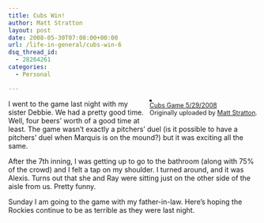 ```yaml
---
title: Cubs Win!
author: Matt Stratton
layout: post
date: 2008-05-30T07:08:00+00:00
url: /life-in-general/cubs-win-6
dsq_thread_id:
  - 28264261
categories:
  - Personal

---
```

<div style="float:right;margin-left:10px;margin-bottom:10px;">
  <a href="http://www.flickr.com/photos/mugsy/2535298948/" title="photo sharing"><img src="http://farm4.static.flickr.com/3139/2535298948_58ceac027a_m.jpg" alt="" style="border:solid 2px #000000;" /></a> <br /> <span style="font-size:.9em;margin-top:0;"> <a href="http://www.flickr.com/photos/mugsy/2535298948/">Cubs Game 5/29/2008</a> <br /> Originally uploaded by <a href="http://www.flickr.com/people/mugsy/">Matt Stratton</a>. </span>
</div>

I went to the game last night with my sister Debbie. We had a pretty good time. Well, four beers&#8217; worth of a good time at least. The game wasn&#8217;t exactly a pitchers&#8217; duel (is it possible to have a pitchers&#8217; duel when Marquis is on the mound?) but it was exciting all the same. 

After the 7th inning, I was getting up to go to the bathroom (along with 75% of the crowd) and I felt a tap on my shoulder. I turned around, and it was Alexis. Turns out that she and Ray were sitting just on the other side of the aisle from us. Pretty funny.

Sunday I am going to the game with my father-in-law. Here&#8217;s hoping the Rockies continue to be as terrible as they were last night.
